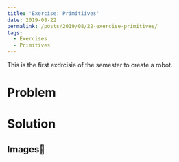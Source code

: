 ```yaml
---
title: 'Exercise: Primitiives'
date: 2019-08-22
permalink: /posts/2019/08/22-exercise-primitives/
tags:
  - Exercises
  - Primitives 
---
```


This is the first exdrcisie of the semester to create a robot. 

Problem
======

Solution
======

Images
------
